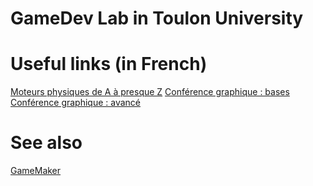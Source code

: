 # GameDev Lab in Toulon University

# Useful links (in French)

[Moteurs physiques de A à presque Z](https://www.youtube.com/watch?v=eDmptBVsfM8)
[Conférence graphique : bases](https://www.dailymotion.com/video/x17ifls)
[Conférence graphique : avancé](https://www.youtube.com/watch?v=cmt50EACvaw)

# See also

[GameMaker](https://yoyogames.com/gamemaker)
